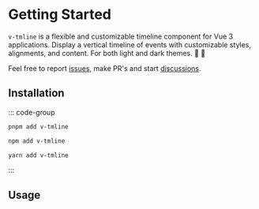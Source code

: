 <script setup> import BasicExample from '/examples/basic-example.vue' </script>

# Getting Started

`v-tmline` is a flexible and customizable timeline component for Vue 3 applications. Display a vertical timeline of events with customizable styles, alignments, and content. For both light and dark themes. 🌝 🌚

Feel free to report [issues](https://github.com/ir3ne/v-tmline/issues/new?template=Blank+issue), make PR's and start [discussions](https://github.com/ir3ne/v-tmline/discussions/new/choose).

## Installation

::: code-group

```bash [pnpm]
pnpm add v-tmline
```

```bash [npm]
npm add v-tmline
```

```bash [yarn]
yarn add v-tmline
```
:::

## Usage
